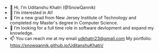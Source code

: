- 👋 Hi, I’m Uditanshu Khatri (@SnowQannik)
- 👀 I’m interested in AI!
- 🌱 I’m a new grad from New Jersey Institute of Technology and completed my Master's degree in Computer Science.
- 💞️ I’m looking for a full time role in software devlopment and expand my knowledge.
- 📫 You can reach me at my email udkhatri23@gmail.com
My portfolio: https://snowqannik.github.io/UditanshuKhatri/
<!---
SnowQannik/SnowQannik is a ✨ special ✨ repository because its `README.md` (this file) appears on your GitHub profile.
You can click the Preview link to take a look at your changes.
--->
